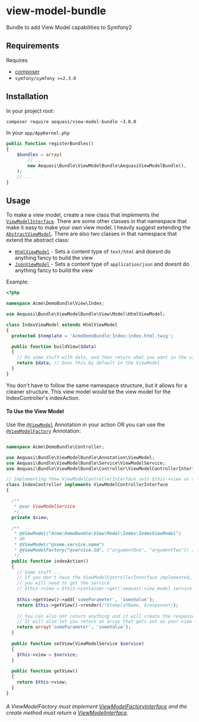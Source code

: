 view-model-bundle
=================

Bundle to add View Model capabilities to Symfony2

## Requirements

Requires 

* [composer](http://www.getcomposer.org/)
* `symfony/symfony >=2.3.0`

## Installation

In your project root:

```sh
composer require aequasi/view-model-bundle ~3.0.0
```

In your `app/AppKernel.php`

```php
public function registerBundles()
{
    $bundles = array(
        // ...
        new Aequasi\Bundle\ViewModelBundle\AequasiViewModelBundle(),
    );
    // ...
}
```

## Usage

To make a view model, create a new class that implements the [`ViewModelInterface`][0]. 
There are some other classes in that namespace that make it easy to make your own view model. I heavily suggest extending the [`AbstractViewModel`][1].
There are also two classes in that namespace that extend the abstract class:

* [`HtmlViewModel`][2] - Sets a content type of `text/html` and doesnt do anything fancy to build the view
* [`JsonViewModel`][3] - Sets a content type of `application/json` and doesnt do anything fancy to build the view

Example:

```php
<?php

namespace Acme\DemoBundle\View\Index;

use Aequasi\Bundle\ViewModelBundle\View\Model\HtmlViewModel;

class IndexViewModel extends HtmlViewModel
{
  protected $template = 'AcmeDemoBundle:Index:index.html.twig';

  public function buildView($data)
  {
    // Do some stuff with data, and then return what you want in the view
    return $data; // Does this by default in the ViewModel
  }
}
```

You don't have to follow the same namespace structure, but it allows for a cleaner structure. This view model would be the view model for the IndexController's indexAction.

#### To Use the View Model

Use the [`@ViewModel`][4] Annotation in your action OR you can use the [`@ViewModelFactory`][5] Annotation:

```php

namespace Acme\DemoBundle\Controller;

use Aequasi\Bundle\ViewModelBundle\Annotation\ViewModel;
use Aequasi\Bundle\ViewModelBundle\Service\ViewModelService;
use Aequasi\Bundle\ViewModelBundle\Controller\ViewModelControllerInterface;

// Implementing thew ViewModelControllerInterface sets $this->view as an instance of the ViewModelService
class IndexController implements ViewModelControllerInterface 
{

  /**
   * @var ViewModelService
   */
  private $view;

  /**
   * @ViewModel("Acme\DemoBundle\View\Model\Index\IndexViewModel")
   * OR
   * @ViewModel("@some.service.name")
   * @ViewModelFactory("@service.id", {"argumentOne", "argumentTwo"}) // You can also use a class name. The arguments are for you to decide what view model to use
   */ 
  public function indexAction()
  {
    // Some stuff....
    // If you don't have the ViewModelControllerInterface implemented,
    // you will need to get the service
    // $this->view = $this->container->get('aequasi.view_model.service.view');
    
    $this->getView()->add('someParameter', 'someValue');
    return $this->getView()->render(/*$templatName, $response*/);
    
    // You can also not return anything and it will create the response for you
    // It will also let you return an array that gets set as your view parameters
    return array('someParameter', 'someValue');
  }
  
  public function setView(ViewModelService $service)
  {
    $this->view = $service;
  }
  
  public function getView()
  {
    return $this->view;
  }
}
```

###### A ViewModelFactory must implement [ViewModelFactoryInterface][6] and the create method must return a [ViewModelInterface][0].

[0]: https://github.com/aequasi/view-model-bundle/blob/master/src/Aequasi/Bundle/ViewModelBundle/View/Model/ViewModelInterface.php
[1]: https://github.com/aequasi/view-model-bundle/blob/master/src/Aequasi/Bundle/ViewModelBundle/View/Model/AbstractViewModel.php
[2]: https://github.com/aequasi/view-model-bundle/blob/master/src/Aequasi/Bundle/ViewModelBundle/View/Model/HtmlViewModel.php
[3]: https://github.com/aequasi/view-model-bundle/blob/master/src/Aequasi/Bundle/ViewModelBundle/View/Model/JsonViewModel.php
[4]: https://github.com/aequasi/view-model-bundle/blob/master/src/Aequasi/Bundle/ViewModelBundle/Annotation/ViewModel.php
[5]: https://github.com/aequasi/view-model-bundle/blob/master/src/Aequasi/Bundle/ViewModelBundle/Annotation/ViewModelFactory.php
[6]: https://github.com/aequasi/view-model-bundle/blob/master/src/Aequasi/Bundle/ViewModelBundle/Factory/ViewModelFactoryInterface.php
